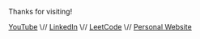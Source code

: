 Thanks for visiting!

[YouTube](https://www.youtube.com/channel/UCKNEngBpKyi4uJLJj7XrWiA) \\//
[LinkedIn](https://www.linkedin.com/in/noah-park-b263b7152/) \\//
[LeetCode](https://leetcode.com/noahjpark/) \\//
[Personal Website](https://noahjpark.github.io/portfolio/)
